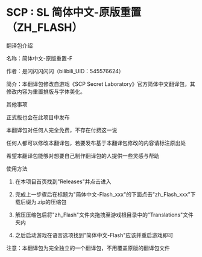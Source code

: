 # SCP : SL 简体中文-原版重置（ZH_FLASH）
翻译包介绍

名称：简体中文-原版重置-F

作者：是闪闪闪闪闪（bilibili_UID：545576624）

简介：本翻译包修改自游戏《SCP Secret Laboratory》官方简体中文翻译包，其修改内容为重置排版与字体美化。

其他事项

正式版也会在此项目中发布

本翻译包对任何人完全免费，不存在付费这一说

任何人都可以修改本翻译包，若要发布基于本翻译包修改的内容请标注原出处

希望本翻译包能够对想要自己制作翻译包的人提供一些灵感与帮助

使用方法

1. 在本项目首页找到"Releases"并点击进入

2. 完成上一步骤后在标题为"简体中文-Flash_xxx"的下面点击"zh_Flash_xxx"下载后缀为.zip的压缩包

3. 解压压缩包后将"zh_Flash"文件夹拖拽至游戏根目录中的"Translations"文件夹内

4. 之后启动游戏在语言选项找到"简体中文-Flash"应该并重启游戏即可

注意：本翻译包为完全独立的一个翻译包，不用覆盖原版的翻译包文件
